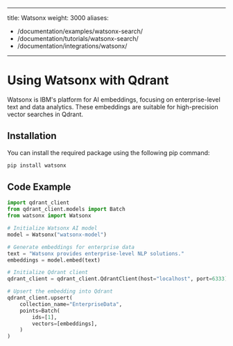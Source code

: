 
---
title: Watsonx
weight: 3000
aliases:
  - /documentation/examples/watsonx-search/
  - /documentation/tutorials/watsonx-search/
  - /documentation/integrations/watsonx/ 
---

# Using Watsonx with Qdrant 

Watsonx is IBM's platform for AI embeddings, focusing on enterprise-level text and data analytics. These embeddings are suitable for high-precision vector searches in Qdrant.

## Installation

You can install the required package using the following pip command:

```bash
pip install watsonx
```

## Code Example


```python
import qdrant_client
from qdrant_client.models import Batch
from watsonx import Watsonx

# Initialize Watsonx AI model
model = Watsonx("watsonx-model")

# Generate embeddings for enterprise data
text = "Watsonx provides enterprise-level NLP solutions."
embeddings = model.embed(text)

# Initialize Qdrant client
qdrant_client = qdrant_client.QdrantClient(host="localhost", port=6333)

# Upsert the embedding into Qdrant
qdrant_client.upsert(
    collection_name="EnterpriseData",
    points=Batch(
        ids=[1],
        vectors=[embeddings],
    )
)

```
